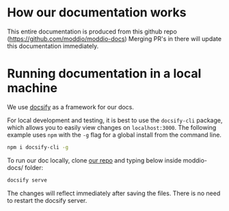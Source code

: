 # How our documentation works

This entire documentation is produced from this github repo (https://github.com/moddio/moddio-docs)
Merging PR's in there will update this documentation immediately.

# Running documentation in a local machine

We use [docsify](https://docsify.js.org/#/) as a framework for our docs.

For local development and testing, it is best to use the `docsify-cli` package, which allows you to easily view changes on `localhost:3000`. The following example uses `npm` with the `-g` flag for a global install from the command line.

```sh
npm i docsify-cli -g
```

To run our doc locally, clone [our repo](https://github.com/moddio/moddio-docs) and typing below inside moddio-docs/ folder:

```sh
docsify serve
```

The changes will reflect immediately after saving the files. There is no need to restart the docsify server. 